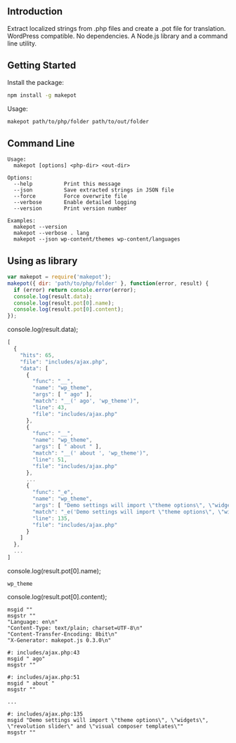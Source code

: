 ## Introduction

Extract localized strings from .php files and create a .pot file for translation. WordPress compatible. No dependencies.
A Node.js library and a command line utility.

## Getting Started

Install the package:
```bash
npm install -g makepot
```

Usage:
```bash
makepot path/to/php/folder path/to/out/folder
```

## Command Line

```
Usage:
  makepot [options] <php-dir> <out-dir>

Options:
  --help          Print this message
  --json          Save extracted strings in JSON file
  --force         Force overwrite file
  --verbose       Enable detailed logging
  --version       Print version number

Examples:
  makepot --version
  makepot --verbose . lang
  makepot --json wp-content/themes wp-content/languages
```

## Using as library

```javascript
var makepot = require('makepot');
makepot({ dir: 'path/to/php/folder' }, function(error, result) {
  if (error) return console.error(error);
  console.log(result.data);
  console.log(result.pot[0].name);
  console.log(result.pot[0].content);
});
```

console.log(result.data);
```javascript
[
  {
    "hits": 65,
    "file": "includes/ajax.php",
    "data": [
      {
        "func": "__",
        "name": "wp_theme",
        "args": [ " ago" ],
        "match": "__(' ago', 'wp_theme')",
        "line": 43,
        "file": "includes/ajax.php"
      },
      {
        "func": "__",
        "name": "wp_theme",
        "args": [ " about " ],
        "match": "__(' about ', 'wp_theme')",
        "line": 51,
        "file": "includes/ajax.php"
      },
      ...
      {
        "func": "_e",
        "name": "wp_theme",
        "args": [ "Demo settings will import \"theme options\", \"widgets\", \"revolution slider\" and \"visual composer templates\"" ],
        "match": "_e('Demo settings will import \"theme options\", \"widgets\", \"revolution slider\" and \"visual composer templates\"', 'wp_theme')",
        "line": 135,
        "file": "includes/ajax.php"
      }
    ]
  },
  ...
]
```

console.log(result.pot[0].name);
```
wp_theme
```

console.log(result.pot[0].content);
```
msgid ""
msgstr ""
"Language: en\n"
"Content-Type: text/plain; charset=UTF-8\n"
"Content-Transfer-Encoding: 8bit\n"
"X-Generator: makepot.js 0.3.0\n"

#: includes/ajax.php:43
msgid " ago"
msgstr ""

#: includes/ajax.php:51
msgid " about "
msgstr ""

...

#: includes/ajax.php:135
msgid "Demo settings will import \"theme options\", \"widgets\", \"revolution slider\" and \"visual composer templates\""
msgstr ""
```